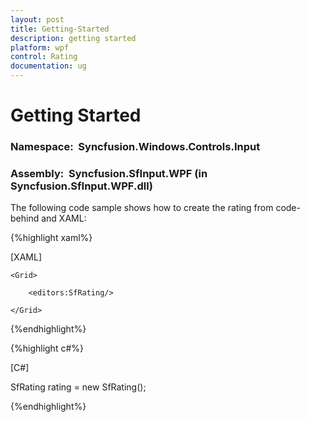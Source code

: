 ```yaml
---
layout: post
title: Getting-Started
description: getting started
platform: wpf
control: Rating
documentation: ug
---
```


# Getting Started

### Namespace:  Syncfusion.Windows.Controls.Input
### Assembly:  Syncfusion.SfInput.WPF (in Syncfusion.SfInput.WPF.dll) 

The following code sample shows how to create the rating from code-behind and XAML:


{%highlight xaml%}

[XAML]



<Page xmlns:editors="clr-namespace:Syncfusion.Windows.Controls.Input;assembly=Syncfusion.SfInput.Wpf">



    <Grid>

        <editors:SfRating/>           

    </Grid>

</Page>

{%endhighlight%}


{%highlight c#%}

[C#]

SfRating rating = new SfRating();

{%endhighlight%}


